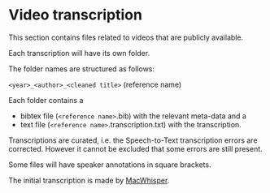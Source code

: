 # Video transcription

This section contains files related to videos that are publicly available.

Each transcription will have its own folder.

The folder names are structured as follows:

`<year>_<author>_<cleaned title>` (reference name)

Each folder contains a 

* bibtex file (`<reference name>`.bib) with the relevant meta-data and a 
* text file (`<reference name>`.transcription.txt) with the transcription.

Transcriptions are curated, i.e. the Speech-to-Text transcription errors are corrected.
However it cannot be excluded that some errors are still present.

Some files will have speaker annotations in square brackets.


The initial transcription is made by [MacWhisper](https://goodsnooze.gumroad.com/l/macwhisper).
